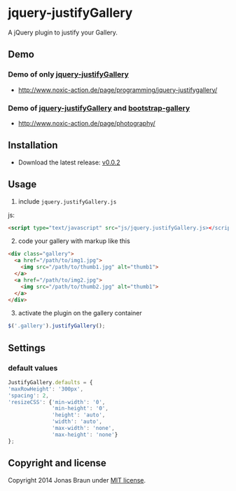 jquery-justifyGallery
=====================

A jQuery plugin to justify your Gallery.

## Demo

### Demo of only [jquery-justifyGallery](https://github.com/iekadou/jquery-justifyGallery/)
* http://www.noxic-action.de/page/programming/jquery-justifygallery/

### Demo of [jquery-justifyGallery](https://github.com/iekadou/jquery-justifyGallery/) and [bootstrap-gallery](https://github.com/iekadou/bootstrap-gallery/)
* http://www.noxic-action.de/page/photography/


## Installation

* Download the latest release: [v0.0.2](https://github.com/iekadou/jquery-justifyGallery/archive/0.0.2.zip)

## Usage

1. include `jquery.justifyGallery.js`
  
  js:
  ```html
<script type="text/javascript" src="js/jquery.justifyGallery.js></script>
  ```

2. code your gallery with markup like this

  ```html
  <div class="gallery">
    <a href="/path/to/img1.jpg">
      <img src="/path/to/thumb1.jpg" alt="thumb1">
    </a>
    <a href="/path/to/img2.jpg">
      <img src="/path/to/thumb2.jpg" alt="thumb1">
    </a>
  </div>
  ```

3. activate the plugin on the gallery container
  
  ```javascript
$('.gallery').justifyGallery();
  ```

## Settings

### default values

  ```javascript
JustifyGallery.defaults = {
  'maxRowHeight': '300px',
  'spacing': 2,
  'resizeCSS': {'min-width': '0',
                'min-height': '0',
                'height': 'auto',
                'width': 'auto',
                'max-width': 'none',
                'max-height': 'none'}
  };
  ```

## Copyright and license

Copyright 2014 Jonas Braun under [MIT license](https://github.com/iekadou/jquery-justifyGallery/blob/master/LICENSE).
